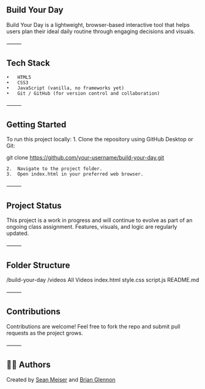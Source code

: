 ## Build Your Day

Build Your Day is a lightweight, browser-based interactive tool that helps users plan their ideal daily routine through engaging decisions and visuals.

⸻

## Tech Stack
	•	HTML5
	•	CSS3
	•	JavaScript (vanilla, no frameworks yet)
	•	Git / GitHub (for version control and collaboration)

⸻

## Getting Started

To run this project locally:
	1.	Clone the repository using GitHub Desktop or Git:

git clone https://github.com/your-username/build-your-day.git

	2.	Navigate to the project folder.
	3.	Open index.html in your preferred web browser.

⸻

## Project Status

This project is a work in progress and will continue to evolve as part of an ongoing class assignment. Features, visuals, and logic are regularly updated.

⸻

## Folder Structure

/build-your-day
	/videos
		All Videos
index.html
style.css
script.js
README.md

⸻

## Contributions

Contributions are welcome! Feel free to fork the repo and submit pull requests as the project grows.

⸻

## 🙋‍♂️ Authors
Created by [Sean Meiser](https://github.com/SeanMeiser) and [Brian Glennon](https://github.com/BrianGlennon)
